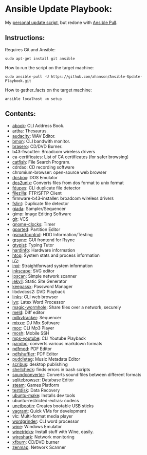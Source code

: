 # Ansible Update Playbook:
My [personal update script](https://github.com/ahanson/PersonalUpdateScript), but redone with [Ansible Pull](https://docs.ansible.com/ansible/latest/cli/ansible-pull.html).
## Instructions:
Requires Git and Ansible:

    sudo apt-get install git ansible

How to run the script on the target machine:

    sudo ansible-pull -U https://github.com/ahanson/Ansible-Update-Playbook.git
    
How to gather_facts on the target machine:

    ansible localhost -m setup
    
## Contents:

* [abook](http://abook.sourceforge.net/): CLI Address Book.
* [artha](http://artha.sourceforge.net/wiki/index.php/Home): Thesaurus.
* [audacity](https://www.audacityteam.org/): WAV Editor.
* [bmon](https://github.com/tgraf/bmon): CLI bandwith monitor.
* [brasero](https://wiki.gnome.org/Apps/Brasero): CD/DVD Burner.
* b43-fwcutter: Broadcom wireless drivers
* ca-certificates: List of CA certificates (for safer browsing)
* [catfish](#http://www.twotoasts.de/index.php/catfish/): File Search Program.
* cdrdao: CD recording software
* chromium-browser: open-source web browser        
* [dosbox](https://www.dosbox.com/): DOS Emulator
* [dos2unix](http://dos2unix.sourceforge.net/): Converts files from dos format to unix format
* [fdupes](https://github.com/adrianlopezroche/fdupes): CLI duplicate file detector
* [filezilla](https://filezilla-project.org/): FTP/SFTP Client
* firmware-b43-installer: broadcom wireless drivers 
* [fslint](https://www.pixelbeat.org/fslint/): Duplicate file detector
* [giada](https://www.giadamusic.com/): Sampler/Sequencer
* gimp: Image Editing Software
* [git](https://git-scm.com/): VCS
* [gnome-clocks](https://help.gnome.org/users/gnome-clocks/stable/): Timer
* [gparted](https://gparted.org/): Partition Editor
* [gsmartcontrol](https://gsmartcontrol.sourceforge.io/home/): HDD Information/Testing
* [grsync](http://www.opbyte.it/grsync/): GUI frontend for Rsync
* [gtypist](https://www.gnu.org/software/gtypist/index.html): Typing Tutor
* [hardinfo](https://help.ubuntu.com/community/HardInfo): Hardware information
* [htop](https://hisham.hm/htop/): System stats and process information
* [i7z](http://www.webupd8.org/2014/04/i7z-monitor-intel-i7-i5-and-i3.html):
* [inxi](https://smxi.org/docs/inxi.htm): Straightforward system information
* [inkscape](https://inkscape.org/en/): SVG editor
* [ipscan](http://angryip.org/download/#linux): Simple network scanner
* [jekyll](https://jekyllrb.com/ ): Static Site Generator
* [keepassx](https://www.keepassx.org/): Password Manager
* libdvdcss2: DVD Playback
* [links](http://links.twibright.com/): CLI web browser
* [lyx](https://www.lyx.org/): Latex Word Processor
* [magic-wormhole](https://magic-wormhole.readthedocs.io/en/latest/): Share files over a network, securely
* [meld](http://meldmerge.org/): Diff editor
* [milkytracker](http://meldmerge.org/): Sequencer
* [mixxx](https://www.mixxx.org/): DJ Mix Software
* [moc](http://moc.daper.net/): CLI Mp3 Player
* [mosh](https://mosh.org/): Mobile SSH
* [mps-youtube](https://github.com/mps-youtube/mps-youtube): CLI Youtube Playback
* [pandoc](https://pandoc.org): converts various markdown formats
* [pdfmod](https://wiki.gnome.org/Apps/PdfMod): PDF Editor
* [pdfshuffler](https://github.com/jeromerobert/pdfshuffler): PDF Editor
* [puddletag](http://docs.puddletag.net/): Music Metadata Editor
* [scribus](https://www.scribus.net/): desktop publishing
* [shellcheck](https://www.shellcheck.net/): finds errors in bash scripts
* [soundconverter](http://soundconverter.org/): Converts sound files between different formats
* [sqlitebrowser](http://sqlitebrowser.org/): Database Editor
* [steam](http://store.steampowered.com/): Games Platform
* [testdisk](https://www.cgsecurity.org/wiki/TestDisk): Data Recovery 
* [ubuntu-make](https://wiki.ubuntu.com/ubuntu-make): Installs dev tools 
* ubuntu-restricted-extras: codecs
* [unetbootin](https://unetbootin.github.io/): Creates bootable USB sticks
* [vagrant](https://www.vagrantup.com/): Quick VMs for development
* vlc: Multi-format media player
* [wordgrinder](http://cowlark.com/wordgrinder/): CLI word processor
* [wine](https://www.winehq.org/): Windows Emulator
* [winetricks](https://wiki.winehq.org/Winetricks): Install stuff with Wine, easily.
* [wireshark](https://goodies.xfce.org/projects/applications/xfburn): Network monitoring
* [xfburn](https://goodies.xfce.org/projects/applications/xfburn): CD/DVD burner
* [zenmap](https://nmap.org/zenmap/): Network Scanner
